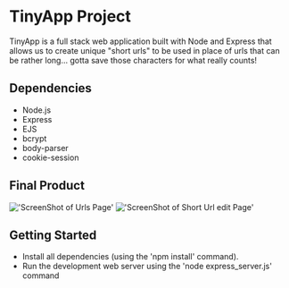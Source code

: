 # TinyApp Project

TinyApp is a full stack web application built with Node and Express that allows us to create unique "short urls" to be used in place of urls that can be rather long... gotta save those characters for what really counts!

## Dependencies
- Node.js
- Express
- EJS
- bcrypt
- body-parser
- cookie-session

## Final Product

!['ScreenShot of Urls Page'](https://github.com/MapleMocha/tinyApp/blob/master/docs/urlsPage.png?raw=true)
!['ScreenShot of Short Url edit Page'](https://github.com/MapleMocha/tinyApp/blob/master/docs/editPage.png?raw=true)

## Getting Started
- Install all dependencies (using the 'npm install' command).
- Run the development web server using the 'node express_server.js' command
